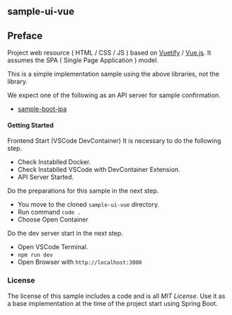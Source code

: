 ## sample-ui-vue

## Preface

Project web resource ( HTML / CSS / JS ) based on [Vuetify](https://vuetifyjs.com) / [Vue.js](https://vuejs.org). It assumes the SPA ( Single Page Application ) model.

This is a simple implementation sample using the above libraries, not the library.

We expect one of the following as an API server for sample confirmation.

- [sample-boot-jpa](https://github.com/jkazama/sample-boot-jpa)

#### Getting Started

Frontend Start (VSCode DevContainer)
It is necessary to do the following step.

- Check Instablled Docker.
- Check Instablled VSCode with DevContainer Extension.
- API Server Started.

Do the preparations for this sample in the next step.

- You move to the cloned `sample-ui-vue` directory.
- Run command `code .`
- Choose Open Container

Do the dev server start in the next step.

- Open VSCode Terminal.
- `npm run dev`
- Open Browser with `http://localhost:3000`

### License

The license of this sample includes a code and is all _MIT License_.
Use it as a base implementation at the time of the project start using Spring Boot.
